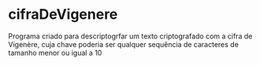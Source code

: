 # cifraDeVigenere

Programa criado para descriptogrfar um texto criptografado com a cifra de Vigenère, cuja chave poderia ser qualquer sequência de caracteres de tamanho menor ou igual a 10
